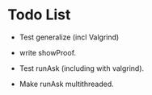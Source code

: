 # Todo List
- Test generalize (incl Valgrind)
- write showProof.

- Test runAsk (including with valgrind).
- Make runAsk multithreaded.